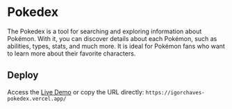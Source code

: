 # Pokedex

The Pokedex is a tool for searching and exploring information about Pokémon. With it, you can discover details about each Pokémon, such as abilities, types, stats, and much more. It is ideal for Pokémon fans who want to learn more about their favorite characters.

## Deploy

Access the [Live Demo](https://igorchaves-pokedex.vercel.app/) or copy the URL directly: `https://igorchaves-pokedex.vercel.app/`
